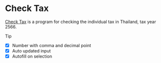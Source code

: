 # Check Tax
[Check Tax](https://kietpawpan.github.io/tax) is a program for checking the individual tax in Thailand, tax year 2566.

> [!TIP]
 -[x] Number with comma and decimal point
 -[x] Auto updated input
 -[x] Autofill on selection 
